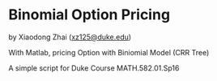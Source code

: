 # Binomial Option Pricing

by Xiaodong Zhai (xz125@duke.edu)

With Matlab, pricing Option with Biniomial Model (CRR Tree)

A simple script for Duke Course MATH.582.01.Sp16
